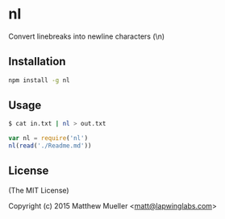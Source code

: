 
# nl

  Convert linebreaks into newline characters (\n)

## Installation

```bash
npm install -g nl
```

## Usage

```bash
$ cat in.txt | nl > out.txt
```

```js
var nl = require('nl')
nl(read('./Readme.md'))
```

## License

(The MIT License)

Copyright (c) 2015 Matthew Mueller &lt;matt@lapwinglabs.com&gt;

